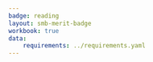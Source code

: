```yaml
---
badge: reading
layout: smb-merit-badge
workbook: true
data:
    requirements: ../requirements.yaml
---
```

